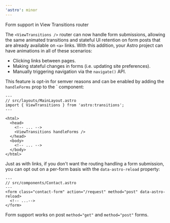 ```yaml
---
'astro': minor
---
```


Form support in View Transitions router

The `<ViewTransitions />` router can now handle form submissions, allowing the same animated transitions and stateful UI retention on form posts that are already available on `<a>` links. With this addition, your Astro project can have animations in all of these scenarios:

- Clicking links between pages.
- Making stateful changes in forms (i.e. updating site preferences).
- Manually triggering navigation via the `navigate()` API.

This feature is opt-in for semver reasons and can be enabled by adding the `handleForms` prop to the `<ViewTransitions /> component:

```astro
---
// src/layouts/MainLayout.astro
import { ViewTransitions } from 'astro:transitions';
---

<html>
  <head>
    <!-- ... -->
    <ViewTransitions handleForms />
  </head>
  <body>
    <!-- ... -->
  </body>
</html>
```

Just as with links, if you don't want the routing handling a form submission, you can opt out on a per-form basis with the `data-astro-reload` property:

```astro
---
// src/components/Contact.astro
---
<form class="contact-form" action="/request" method="post" data-astro-reload>
  <!-- ...-->
</form>
```

Form support works on post `method="get"` and `method="post"` forms.

